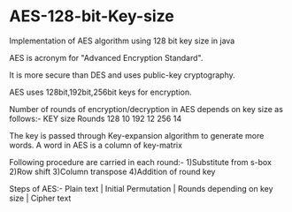 # AES-128-bit-Key-size
Implementation of AES algorithm using 128 bit key size in java

AES is acronym for "Advanced Encryption Standard".

It is more secure than DES and uses public-key cryptography.

AES uses 128bit,192bit,256bit keys for encryption.

Number of rounds of encryption/decryption in AES depends on key size as follows:-
      KEY size    Rounds
      128           10
      192           12
      256           14

The key is passed through Key-expansion algorithm to generate more words. A word in AES is a column of key-matrix

Following procedure are carried in each round:-
      1)Substitute from s-box
      2)Row shift
      3)Column transpose
      4)Addition of round key
      
Steps of AES:-
             Plain text
                  |
             Initial Permutation
                  |
             Rounds depending on key size
                  |
             Cipher text 
